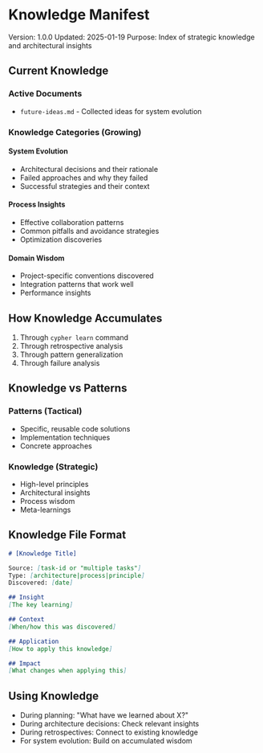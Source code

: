 # Knowledge Manifest

Version: 1.0.0
Updated: 2025-01-19
Purpose: Index of strategic knowledge and architectural insights

## Current Knowledge

### Active Documents
- `future-ideas.md` - Collected ideas for system evolution

### Knowledge Categories (Growing)

#### System Evolution
- Architectural decisions and their rationale
- Failed approaches and why they failed
- Successful strategies and their context

#### Process Insights  
- Effective collaboration patterns
- Common pitfalls and avoidance strategies
- Optimization discoveries

#### Domain Wisdom
- Project-specific conventions discovered
- Integration patterns that work well
- Performance insights

## How Knowledge Accumulates

1. Through `cypher learn` command
2. Through retrospective analysis
3. Through pattern generalization
4. Through failure analysis

## Knowledge vs Patterns

### Patterns (Tactical)
- Specific, reusable code solutions
- Implementation techniques
- Concrete approaches

### Knowledge (Strategic)
- High-level principles
- Architectural insights  
- Process wisdom
- Meta-learnings

## Knowledge File Format

```markdown
# [Knowledge Title]

Source: [task-id or "multiple tasks"]
Type: [architecture|process|principle]
Discovered: [date]

## Insight
[The key learning]

## Context
[When/how this was discovered]

## Application
[How to apply this knowledge]

## Impact
[What changes when applying this]
```

## Using Knowledge

- During planning: "What have we learned about X?"
- During architecture decisions: Check relevant insights
- During retrospectives: Connect to existing knowledge
- For system evolution: Build on accumulated wisdom